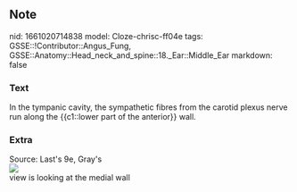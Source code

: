 ## Note
nid: 1661020714838
model: Cloze-chrisc-ff04e
tags: GSSE::!Contributor::Angus_Fung, GSSE::Anatomy::Head_neck_and_spine::18._Ear::Middle_Ear
markdown: false

### Text
<div>
  In the tympanic cavity, the sympathetic fibres from the carotid
  plexus nerve run along the {{c1::lower part of the anterior}}
  wall.
</div>

### Extra
<div>
  <div>
    Source: Last's 9e, Gray's
  </div>
  <div><img src="611.jpg"></div>
</div>
<div>
  view is looking at the medial wall
</div>
